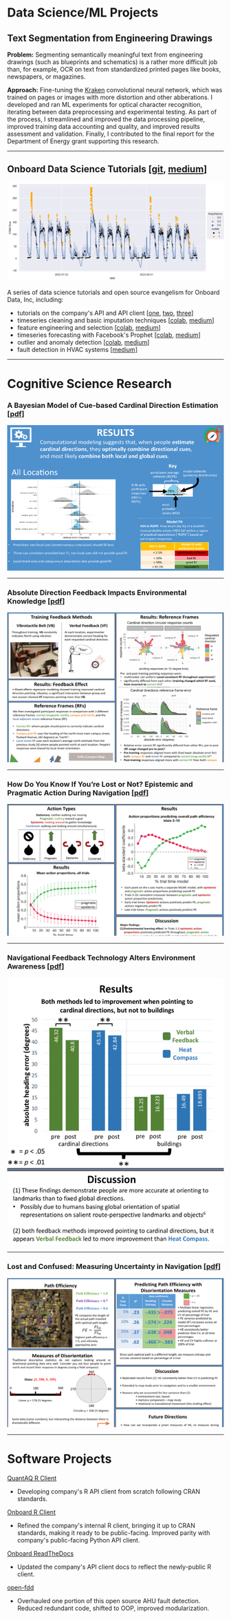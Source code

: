 # Data Science/ML Projects

## Text Segmentation from Engineering Drawings

**Problem:** Segmenting semantically meaningful text from engineering drawings (such as blueprints and schematics) is a rather more difficult job than, for example, OCR on text from standardized printed pages like books, newspapers, or magazines.

**Approach:** Fine-tuning the [Kraken](https://github.com/mittagessen/kraken) convolutional neural network, which was trained on pages or images with more distortion and other abberations. I developed and ran ML experiments for optical character recognition, iterating between data preprocessing and experimental testing. As part of the process, I streamlined and improved the data processing pipeline, improved training data accounting and quality, and improved results assessment and validation. Finally, I contributed to the final report for the Department of Energy grant supporting this research.

<!-- To segment and extract useful building data from engineering drawings, I developed and ran ML experiments for optical character recognition with the Kraken convolutional neural network. Mainly, segmenting semantically meaningful text from engineering drawings like blueprints and schematics is a rather more difficult job than, say, text from standardized printed pages like books, newspapers, or magazines. Consequently, I fine-tuned Kraken, which was trained on pages or images with quite a bit more distortion and other abberations.

As part of the process, I streamlined and improved the data processing pipeline (mainly to normalize and filter incoming data to the model), improved training data accounting and quality, and improved results assessment and validation. Finally, I contributed to the final report for the Department of Energy grant supporting this research. -->

---

## Onboard Data Science Tutorials \[[git](https://github.com/onboard-data/notebooks), [medium](https://medium.com/@christopher_DT)\]

<img src="images/outlier_detection.webp"/>

A series of data science tutorials and open source evangelism for Onboard Data, Inc, including: 
* tutorials on the company's API and API client \[[one](https://colab.research.google.com/github/onboard-data/notebooks/blob/dev/01_api_and_wrapper.ipynb), [two](https://colab.research.google.com/github/onboard-data/notebooks/blob/dev/02_data-points-exploration-in-pandas.ipynb), [three](https://colab.research.google.com/github/onboard-data/notebooks/blob/dev/03_time-series-analysis.ipynb)\]
* timeseries cleaning and basic imputation techniques \[[colab](https://colab.research.google.com/github/onboard-data/notebooks/blob/dev/04_timeseries_cleaning_and_imputation.ipynb), [medium](https://medium.com/onboard-blog/timeseries-cleaning-and-imputation-a96ab7e45eb7)\]
* feature engineering and selection \[[colab](https://colab.research.google.com/github/onboard-data/notebooks/blob/dev/05_Forecasting_part_1.ipynb), [medium](https://medium.com/onboard-blog/feature-selection-and-timeseries-forecasting-24067e0038e3)\]
* timeseries forecasting with Facebook's Prophet \[[colab](https://colab.research.google.com/github/onboard-data/notebooks/blob/dev/06_Forecasting_Part_2.ipynb), [medium](https://medium.com/onboard-blog/timeseries-forecasting-for-building-experts-part-2-trend-forecasting-ef82f594bc28)\]
* outlier and anomaly detection \[[colab](https://colab.research.google.com/github/onboard-data/notebooks/blob/dev/07_outliers_and_anomalies.ipynb), [medium](https://medium.com/onboard-blog/outlier-and-anomaly-detection-for-building-experts-8329492783ec)\]
* fault detection in HVAC systems \[[medium](https://medium.com/onboard-blog/open-fdd-for-automated-hvac-fault-detection-209945efde57)\]

---

# Cognitive Science Research

### A Bayesian Model of Cue-based Cardinal Direction Estimation \[[pdf](/pdf/CDudasThomas_Psychonomic_2021.pdf)\]
[<img src="images/model_results.png?raw=true"/>](/pdf/CDudasThomas_Psychonomic_2021.pdf)

---

### Absolute Direction Feedback Impacts Environmental Knowledge \[[pdf](/pdf/christopher_dudas-thomas_psychonomics_2019.pdf)\]
[<img src="images/campus_traversal.png?raw=true">](/pdf/christopher_dudas-thomas_psychonomics_2019.pdf)

---

### How Do You Know If You’re Lost or Not? Epistemic and Pragmatic Action During Navigation \[[pdf](/pdf/christopher_dudas_thomas_psychonomics_2018.pdf)\]
[<img src="images/epistemic_v_pragmatic.png?raw=true">](/pdf/christopher_dudas_thomas_psychonomics_2018.pdf)

---

### Navigational Feedback Technology Alters Environment Awareness \[[pdf](/pdf/christopher_aps_2017_final.pdf)\]
[<img src="images/vb_v_hc.png?raw=true">](/pdf/christopher_aps_2017_final.pdf)

---

### Lost and Confused: Measuring Uncertainty in Navigation \[[pdf](/pdf/christopher_psychonomics_2016_final.pdf)\]
[<img src="images/lost_and_confused.png?raw=true">](/pdf/christopher_psychonomics_2016_final.pdf)

---

# Software Projects

[QuantAQ R Client](https://github.com/christopherDT/r-quantaq)
* Developing company's R API client from scratch following CRAN standards.

[Onboard R Client](https://github.com/onboard-data/client-R)

* Refined the company's internal R client, bringing it up to CRAN standards, making it ready to be public-facing. Improved parity with company's public-facing Python API client.

[Onboard ReadTheDocs](https://onboard-api-wrappers-documentation.readthedocs.io/en/latest/index.html)

* Updated the company's API client docs to reflect the newly-public R client.

[open-fdd](https://github.com/bbartling/open-fdd/)

* Overhauled one portion of this open source AHU fault detection. Reduced redundant code, shifted to OOP, improved modularization.

<!-- ---

### Category Name 2

- [Project 1 Title](http://example.com/)
- [Project 2 Title](http://example.com/)
- [Project 3 Title](http://example.com/)
- [Project 4 Title](http://example.com/)
- [Project 5 Title](http://example.com/)

--- -->